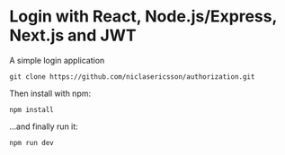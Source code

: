 # Login with React, Node.js/Express, Next.js and JWT
A simple login application

```
git clone https://github.com/niclasericsson/authorization.git
```

Then install with npm:

```
npm install
```

...and finally run it:

```
npm run dev
```
